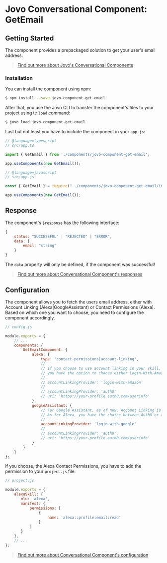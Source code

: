 # Jovo Conversational Component: GetEmail

## Getting Started

The component provides a prepackaged solution to get your user's email address.

> [Find out more about Jovo's Conversational Components](https://www.jovo.tech/docs/components)

### Installation

You can install the component using npm:

```sh
$ npm install --save jovo-component-get-email
```

After that, you use the Jovo CLI to transfer the component's files to your project using te `load` command:

```sh
$ jovo load jovo-component-get-email
```

Last but not least you have to include the component in your `app.js`:

```js
// @language=typescript
// src/app.ts

import { GetEmail } from './components/jovo-component-get-email';

app.useComponents(new GetEmail());

// @language=javascript
// src/app.js

const { GetEmail } = require("../components/jovo-component-get-email/index");

app.useComponents(new GetEmail());
```

## Response

The component's `$response` has the following interface:

```javascript
{
    status: "SUCCESSFUL" | "REJECTED" | "ERROR",
    data: {
        email: "string"
    }
}
```

The `data` property will only be defined, if the component was successful!

> [Find out more about Conversational Component's responses](https://www.jovo.tech/docs/components#response)

## Configuration

The component allows you to fetch the users email address, either with Account Linking (Alexa|GoogleAssistant) or Contact Permissions (Alexa). Based on which one you want to choose, you need to configure the component accordingly.

```js
// config.js

module.exports = {
    // ...
    components: {
        GetEmailComponent: {
            alexa: {
                type: 'contact-permissions|account-linking',
                // 
                // If you choose to use account linking in your skill, 
                // you have the option to choose either Login-With-Amazon or Auth0 as a provider.
                //
                // accountLinkingProvider: 'login-with-amazon'
                //
                // accountLinkingProvider: 'auth0'
                // uri: 'https://your-profile.auth0.com/userinfo'
            },
            googleAssistant: {
                // For Google Assistant, as of now, Account Linking is the only option to fetch a users email address. 
                // As for Alexa, you have the choice between Auth0 or the platform-specific provider Login-With-Google.
                //
                accountLinkingProvider: 'login-with-google'
                //
                // accountLinkingProvider: 'auth0',
                // uri: 'https://your-profile.auth0.com/userinfo'
            }
        }
    }
};
```

If you choose, the Alexa Contact Permissions, you have to add the permission to your `project.js` file:

```js
// project.js

module.exports = {
    alexaSkill: {
       nlu: 'alexa',
       manifest: {
           permissions: [
               {
                   name: 'alexa::profile:email:read'
               }
           ]
       }
    },
    // ...
};
```

> [Find out more about Conversational Component's configuration](https://www.jovo.tech/docs/components#configuration)